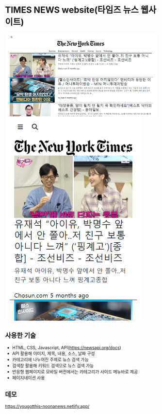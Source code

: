 # TIMES NEWS website(타임즈 뉴스 웹사이트)

![PC](img/demo.png)
![Mobile](img/demo-mobile.png)

## 사용한 기술

- HTML, CSS, Javascript, API(https://newsapi.org/docs)
- API 활용해 이미지, 제목, 내용, 소스, 날짜 구성
- 카테고리에 나누어진 주제로 뉴스 검색 가능
- 검색창 활용해 키워드 검색으로 뉴스 검색 가능
- 반응형 웹페이지로 모바일 버전에서는 카테고리가 사이드 메뉴바로 제공
- 페이지네이션 사용

## 데모

https://yougotthis-noonanews.netlify.app/
